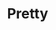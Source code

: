 ---
title: Pretty
date: 
draft: false

# descripcion
description : Aro pasante de plata con marquesitas. 

materials: Plata 925

color: Plateado

dimensions: 0,6 cm

code: 01-02-0292

type: "Aros"

categories: []

price: $1.370,00

# Images
# first image will be shown in the product page
images:
  # - image: "images/path_to_image"
  # La ubicacion de las imagenes es imagenes/Aros/Aros.Marquesita/01-02-0292-pretty
  - image: "./images/aros/marquesita/01-02-0292-circulitos-chicos-chatos_a.jpeg"
  - image: "./images/aros/marquesita/01-02-0292-circulitos-chicos-chatos_b.jpeg"
---